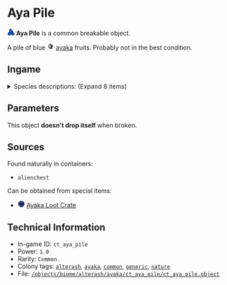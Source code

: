 # Aya Pile

<img src="https://raw.githubusercontent.com/Ceterai/Enternia/main/objects/biome/alterash/ayaka/ct_aya_pile/icon.png" alt="Aya Pile icon" loading="lazy" height=16px width="auto" /> **Aya Pile** is a common breakable object.

A pile of blue <img src="https://raw.githubusercontent.com/Ceterai/Enternia/main/objects/biome/alterash/ayaka/ct_ayaka_tree.png" alt="Ayaka icon" loading="lazy" height=16px width="auto" /> [ayaka](https://ceterai.github.io/MyEnternia/Wiki/Ayaka) fruits. Probably not in the best condition.

## Ingame

<details><summary>Species descriptions: (Expand 8 items)</summary>

- Alta: Freshly fallen ripe ayas from nearby ayakas. Even a smashed aya is a nice source of aya powder.
- Apex: A small mound of fruits. How am I meant to store this?
- Avian: A tiny blob of... fruit?
- Floran: Like sssap, but ssweet.
- Glitch: Indifferent. A tiny mound of fallen fruits.
- Human: A small glob of fruity mash. I probably tastes awesome.
- Hylotl: A pile of fallen fruit. I could take some.
- Novakid: I reckon this'll come in handy for something.

</details>

## Parameters

This object **doesn't drop itself** when broken.

## Sources

Found naturally in containers:

- `alienchest`

Can be obtained from special items:

- <img src="https://raw.githubusercontent.com/Ceterai/Enternia/main/items/active/alta/loot/biome/ct_ayaka_loot.png" alt="Ayaka Loot Crate icon" loading="lazy" height=16px width="auto" /> [Ayaka Loot Crate](https://ceterai.github.io/MyEnternia/Wiki/AyakaLootCrate)

## Technical Information

- In-game ID: `ct_aya_pile`
- Power: `1.0`
- Rarity: `Common`
- Colony tags: [`alterash`](https://ceterai.github.io/MyEnternia/Wiki/Tags/Alterash), [`ayaka`](https://ceterai.github.io/MyEnternia/Wiki/Tags/Ayaka), [`common`](https://ceterai.github.io/MyEnternia/Wiki/Tags/Common), [`generic`](https://ceterai.github.io/MyEnternia/Wiki/Tags/Generic), [`nature`](https://ceterai.github.io/MyEnternia/Wiki/Tags/Nature)
- File: [`/objects/biome/alterash/ayaka/ct_aya_pile/ct_aya_pile.object`](https://github.com/Ceterai/Enternia/blob/main/objects/biome/alterash/ayaka/ct_aya_pile/ct_aya_pile.object)
